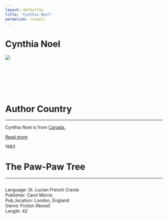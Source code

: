 ```yaml
---
layout: defaultau
title: "Cynthia Noel"
permalink: /cnoel/
---
```

<!-- partial:index.partial.html -->
<div class="content">
    <h1>Cynthia Noel</h1>
    <div class="quote">
        <div><img src="https://t4.ftcdn.net/jpg/03/40/12/49/360_F_340124934_bz3pQTLrdFpH92ekknuaTHy8JuXgG7fi.jpg" class="logo"></div>
    </div>
    <div class="timeline">
        <div style="padding-bottom:100px;"></div>
        <div class="block">
            <div class="date right"><p class="right"></p></div>
            <div class="dot"></div>
            <div class="left first">
            <div class="author_country">
                <h1>Author Country</h1><hr>
          <div class="aclocation">  <p>Cynthia Noel is from <a href="{{ site.baseurl }}/24">Canada.</a></p></div>
                <div class="acreadmore"><a href="#" target="_blank">Read more</a></div>
            </div>
            </div>
        </div>
         <div class="block">
            <div class="date left"><p class="left">1983</p></div>
            <div class="dot"></div>
            <div class="right hide">
                <h1>The Paw-Paw Tree</h1><hr>
                <p><img src=""></p>
                <p>
                Language: St. Lucian French Creole<br/>
                Publisher: Carol Morris<br/>
                Pub_location: London, England<br/>
                Genre: Fiction (Novel)<br/>
                Length: 42 <br/>                   </p>
            </div>
        </div>
  <!-- partial -->
<script src='https://cdnjs.cloudflare.com/ajax/libs/jquery/3.1.1/jquery.min.js'></script><script  src="{{ site.baseurl }}/assets/js/authorscript.js"></script>